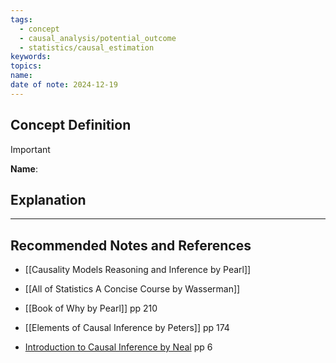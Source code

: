 ```yaml
---
tags:
  - concept
  - causal_analysis/potential_outcome
  - statistics/causal_estimation
keywords: 
topics: 
name: 
date of note: 2024-12-19
---
```


## Concept Definition

>[!important]
>**Name**: 



## Explanation





-----------
##  Recommended Notes and References



- [[Causality Models Reasoning and Inference by Pearl]]
- [[All of Statistics A Concise Course by Wasserman]]
- [[Book of Why by Pearl]] pp 210
- [[Elements of Causal Inference by Peters]] pp 174

- [Introduction to Causal Inference by Neal](https://www.bradyneal.com/causal-inference-course) pp 6
